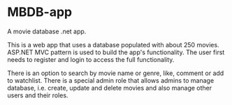# MBDB-app
A movie database .net app.


This is a web app that uses a database populated with about 250 movies. ASP.NET MVC pattern is used to build the app's functionality. The user first needs to register and login to access the full functionality. 
             
There is an option to search by movie name or genre, like, comment or add to watchlist. There is a special admin role that allows admins to manage database, i.e. create, update and delete movies and also manage other users and their roles. 

